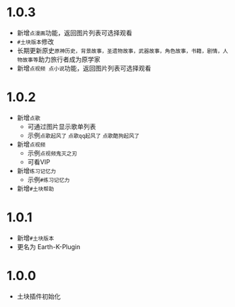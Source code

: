 # 1.0.3
* 新增`点漫画`功能，返回图片列表可选择观看
* `#土块版本`修改
* 长期更新原史`原神历史，背景故事，圣遗物故事，武器故事，角色故事，书籍，剧情，人物故事等`助力旅行者成为原学家
* 新增`点视频 点小说`功能，返回图片列表可选择观看

# 1.0.2
* 新增`点歌`
  * 可通过图片显示歌单列表
  * 示例`点歌起风了` `点歌qq起风了` `点歌酷狗起风了`
* 新增`点视频`
  * 示例`点视频鬼灭之刃`
  * 可看VIP
* 新增`练习记忆力`
  * 示例`#练习记忆力`
* 新增`#土块帮助`

# 1.0.1
* 新增`#土块版本`
* 更名为 Earth-K-Plugin

# 1.0.0
* 土块插件初始化
